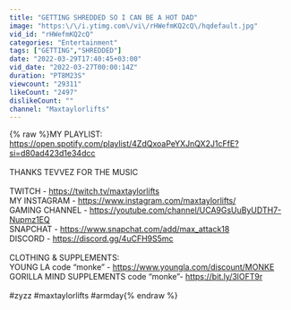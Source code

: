 ```yaml
---
title: "GETTING SHREDDED SO I CAN BE A HOT DAD"
image: "https:\/\/i.ytimg.com\/vi\/rHWefmKQ2cQ\/hqdefault.jpg"
vid_id: "rHWefmKQ2cQ"
categories: "Entertainment"
tags: ["GETTING","SHREDDED"]
date: "2022-03-29T17:40:45+03:00"
vid_date: "2022-03-27T00:00:14Z"
duration: "PT8M23S"
viewcount: "29311"
likeCount: "2497"
dislikeCount: ""
channel: "Maxtaylorlifts"
---
```

{% raw %}MY PLAYLIST:<br /><a rel="nofollow" target="blank" href="https://open.spotify.com/playlist/4ZdQxoaPeYXJnQX2J1cFfE?si=d80ad423d1e34dcc">https://open.spotify.com/playlist/4ZdQxoaPeYXJnQX2J1cFfE?si=d80ad423d1e34dcc</a><br /><br />THANKS TEVVEZ FOR THE MUSIC<br /><br />TWITCH - <a rel="nofollow" target="blank" href="https://twitch.tv/maxtaylorlifts">https://twitch.tv/maxtaylorlifts</a><br />MY INSTAGRAM - <a rel="nofollow" target="blank" href="https://www.instagram.com/maxtaylorlifts/">https://www.instagram.com/maxtaylorlifts/</a><br />GAMING CHANNEL - <a rel="nofollow" target="blank" href="https://youtube.com/channel/UCA9GsUuByUDTH7-Nupmz1EQ">https://youtube.com/channel/UCA9GsUuByUDTH7-Nupmz1EQ</a><br />SNAPCHAT - <a rel="nofollow" target="blank" href="https://www.snapchat.com/add/max_attack18">https://www.snapchat.com/add/max_attack18</a><br />DISCORD - <a rel="nofollow" target="blank" href="https://discord.gg/4uCFH9S5mc">https://discord.gg/4uCFH9S5mc</a><br /><br />CLOTHING &amp; SUPPLEMENTS: <br />YOUNG LA code “monke” - <a rel="nofollow" target="blank" href="https://www.youngla.com/discount/MONKE">https://www.youngla.com/discount/MONKE</a><br />GORILLA MIND SUPPLEMENTS code “monke”- <a rel="nofollow" target="blank" href="https://bit.ly/3lOFT9r">https://bit.ly/3lOFT9r</a><br /><br />#zyzz #maxtaylorlifts #armday{% endraw %}
